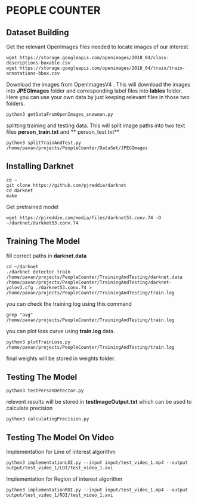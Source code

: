 # PEOPLE COUNTER

## Dataset Building
Get the relevant OpenImages files needed to locate images of our interest
```
wget https://storage.googleapis.com/openimages/2018_04/class-descriptions-boxable.csv
wget https://storage.googleapis.com/openimages/2018_04/train/train-annotations-bbox.csv
```
Download the images from OpenImagesV4 . This will download the images into **JPEGImages** folder and corresponding label files into **lables** folder. Here you can use your own data by just keeping relevant files in those two folders.
```
python3 getDataFromOpenImages_snowman.py
```
splitting training and testing data. This will split image paths into two text files **person_train.txt** and ** person_test.txt**
```
python3 splitTrainAndTest.py /home/pavan/projects/PeopleCounter/DataSet/JPEGImages
```

## Installing Darknet
```
cd ~
git clone https://github.com/pjreddie/darknet
cd darknet
make
```
Get pretrained model
```
wget https://pjreddie.com/media/files/darknet53.conv.74 -O ~/darknet/darknet53.conv.74
```

## Training The Model
fill correct paths in **darknet.data** 
```
cd ~/darknet
./darknet detector train /home/pavan/projects/PeopleCounter/TrainingAndTesting/darknet.data /home/pavan/projects/PeopleCounter/TrainingAndTesting/darknet-yolov3.cfg ./darknet53.conv.74 > /home/pavan/projects/PeopleCounter/TrainingAndTesting/train.log
```
you can check the training log using this command 
```
grep "avg" /home/pavan/projects/PeopleCounter/TrainingAndTesting/train.log
```
you can plot loss curve using **train.log** data.
```
python3 plotTrainLoss.py /home/pavan/projects/PeopleCounter/TrainingAndTesting/train.log
```
final weights will be stored in weights folder.

## Testing The Model
```
python3 testPersonDetector.py
```
relevent results will be stored in **testImageOutput.txt** which can be used to calculate precision
```
python3 calculatingPrecision.py
```

## Testing The Model On Video
Implementation for Line of interest algorithm
```
python3 implementationLOI.py --input input/test_video_1.mp4 --output output/test_video_1/LOI/test_video_1.avi
```
Implementation for Region of interest algorithm
```
python3 implementationROI.py --input input/test_video_1.mp4 --output output/test_video_1/ROI/test_video_1.avi
```
